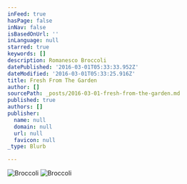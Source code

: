 ```yaml
---
inFeed: true
hasPage: false
inNav: false
isBasedOnUrl: ''
inLanguage: null
starred: true
keywords: []
description: Romanesco Broccoli
datePublished: '2016-03-01T05:33:33.952Z'
dateModified: '2016-03-01T05:33:25.916Z'
title: Fresh From The Garden
author: []
sourcePath: _posts/2016-03-01-fresh-from-the-garden.md
published: true
authors: []
publisher:
  name: null
  domain: null
  url: null
  favicon: null
_type: Blurb

---
```

![Broccoli](https://s3-us-west-2.amazonaws.com/the-grid-img/p/d8d38f0947bf3f413dd561fe765b435e245db697.jpg)
![Broccoli ](https://s3-us-west-2.amazonaws.com/the-grid-img/p/ac522860aec4665e78d1f8abb170ec4a12836f9f.jpg)